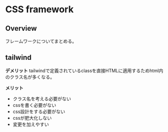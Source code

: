 # CSS framework

## Overview

フレームワークについてまとめる。

## tailwind

**デメリット**
tailwindで定義されているclassを直接HTMLに適用するためhtml内のクラス名が多くなる。

**メリット**

- クラス名を考える必要がない
- cssを書く必要がない
- css設計をする必要がない
- cssが肥大化しない
- 変更を加えやすい
